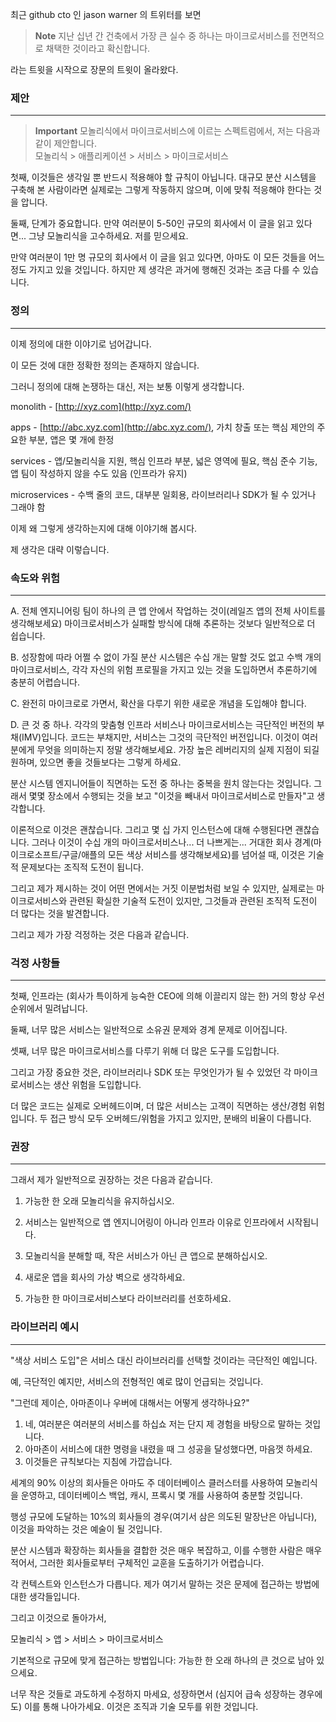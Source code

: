 
최근 github cto 인 jason warner 의 트위터를 보면 

>**Note**
>지난 십년 간 건축에서 가장 큰 실수 중 하나는 마이크로서비스를 전면적으로 채택한 것이라고 확신합니다.

라는 트윗을 시작으로 장문의 트윗이 올라왔다.

### 제안
---


>**Important**
>모놀리식에서 마이크로서비스에 이르는 스펙트럼에서, 저는 다음과 같이 제안합니다. \
>모놀리식 > 애플리케이션 > 서비스 > 마이크로서비스

첫째, 이것들은 생각일 뿐 반드시 적용해야 할 규칙이 아닙니다.
대규모 분산 시스템을 구축해 본 사람이라면 실제로는 그렇게 작동하지 않으며, 이에 맞춰 적응해야 한다는 것을 압니다.

둘째, 단계가 중요합니다. 만약 여러분이 5-50인 규모의 회사에서 이 글을 읽고 있다면... 
그냥 모놀리식을 고수하세요. 저를 믿으세요.

만약 여러분이 1만 명 규모의 회사에서 이 글을 읽고 있다면, 아마도 이 모든 것들을 어느 정도 가지고 있을 것입니다. 하지만 제 생각은 과거에 행해진 것과는 조금 다를 수 있습니다.

### 정의
---

이제 정의에 대한 이야기로 넘어갑니다. 

이 모든 것에 대한 정확한 정의는 존재하지 않습니다.

그러니 정의에 대해 논쟁하는 대신, 저는 보통 이렇게 생각합니다.

monolith - [http://xyz.com](http://xyz.com/)

apps - [http://abc.xyz.com](http://abc.xyz.com/), 가치 창출 또는 핵심 제안의 주요한 부분, 앱은 몇 개에 한정 

services - 앱/모놀리식을 지원, 핵심 인프라 부분, 넓은 영역에 필요, 핵심 준수 기능, 앱 팀이 작성하지 않을 수도 있음 (인프라가 유지)

microservices - 수백 줄의 코드, 대부분 일회용, 라이브러리나 SDK가 될 수 있거나 그래야 함

이제 왜 그렇게 생각하는지에 대해 이야기해 봅시다.

제 생각은 대략 이렇습니다.

### 속도와 위험
---

A. 전체 엔지니어링 팀이 하나의 큰 앱 안에서 작업하는 것이(레일즈 앱의 전체 사이트를 생각해보세요) 마이크로서비스가 실패할 방식에 대해 추론하는 것보다 일반적으로 더 쉽습니다.

B. 성장함에 따라 어쩔 수 없이 가질 분산 시스템은 수십 개는 말할 것도 없고 수백 개의 마이크로서비스, 각각 자신의 위험 프로필을 가지고 있는 것을 도입하면서 추론하기에 충분히 어렵습니다.

C. 완전히 마이크로로 가면서, 확산을 다루기 위한 새로운 개념을 도입해야 합니다.

D. 큰 것 중 하나. 각각의 맞춤형 인프라 서비스나 마이크로서비스는 극단적인 버전의 부채(IMV)입니다. 
코드는 부채지만, 서비스는 그것의 극단적인 버전입니다. 
이것이 여러분에게 무엇을 의미하는지 정말 생각해보세요. 
가장 높은 레버리지의 실제 지점이 되길 원하며, 있으면 좋을 것들보다는 그렇게 하세요.

분산 시스템 엔지니어들이 직면하는 도전 중 하나는 중복을 원치 않는다는 것입니다. 
그래서 몇몇 장소에서 수행되는 것을 보고 "이것을 빼내서 마이크로서비스로 만들자"고 생각합니다.

이론적으로 이것은 괜찮습니다. 그리고 몇 십 가지 인스턴스에 대해 수행된다면 괜찮습니다. 
그러나 이것이 수십 개의 마이크로서비스나... 더 나쁘게는... 거대한 회사 경계(마이크로소프트/구글/애플의 모든 색상 서비스를 생각해보세요)를 넘어설 때, 이것은 기술적 문제보다는 조직적 도전이 됩니다.

그리고 제가 제시하는 것이 어떤 면에서는 거짓 이분법처럼 보일 수 있지만, 실제로는 마이크로서비스와 관련된 확실한 기술적 도전이 있지만, 그것들과 관련된 조직적 도전이 더 많다는 것을 발견합니다.

그리고 제가 가장 걱정하는 것은 다음과 같습니다.

### 걱정 사항들
---

첫째, 인프라는 (회사가 특이하게 능숙한 CEO에 의해 이끌리지 않는 한) 거의 항상 우선 순위에서 밀려납니다.

둘째, 너무 많은 서비스는 일반적으로 소유권 문제와 경계 문제로 이어집니다.

셋째, 너무 많은 마이크로서비스를 다루기 위해 더 많은 도구를 도입합니다.

그리고 가장 중요한 것은, 라이브러리나 SDK 또는 무엇인가가 될 수 있었던 각 마이크로서비스는 생산 위험을 도입합니다.

더 많은 코드는 실제로 오버헤드이며, 더 많은 서비스는 고객이 직면하는 생산/경험 위험입니다. 두 접근 방식 모두 오버헤드/위험을 가지고 있지만, 분배의 비율이 다릅니다.

### 권장
---

그래서 제가 일반적으로 권장하는 것은 다음과 같습니다.

1. 가능한 한 오래 모놀리식을 유지하십시오.
    
2. 서비스는 일반적으로 앱 엔지니어링이 아니라 인프라 이유로 인프라에서 시작됩니다.
    
3. 모놀리식을 분해할 때, 작은 서비스가 아닌 큰 앱으로 분해하십시오.
    
4. 새로운 앱을 회사의 가상 벽으로 생각하세요.
    
5. 가능한 한 마이크로서비스보다 라이브러리를 선호하세요.

### 라이브러리 예시
---

"색상 서비스 도입"은 서비스 대신 라이브러리를 선택할 것이라는 극단적인 예입니다. 

예, 극단적인 예지만, 서비스의 전형적인 예로 많이 언급되는 것입니다.

"그런데 제이슨, 아마존이나 우버에 대해서는 어떻게 생각하나요?"

1. 네, 여러분은 여러분의 서비스를 하십쇼 저는 단지 제 경험을 바탕으로 말하는 것입니다.
2.  아마존이 서비스에 대한 명령을 내렸을 때 그 성공을 달성했다면, 마음껏 하세요.
3. 이것들은 규칙보다는 지침에 가깝습니다.

세계의 90% 이상의 회사들은 아마도 주 데이터베이스 클러스터를 사용하여 모놀리식을 운영하고, 데이터베이스 백업, 캐시, 프록시 몇 개를 사용하여 충분할 것입니다.

행성 규모에 도달하는 10%의 회사들의 경우(여기서 삼은 의도된 말장난은 아닙니다), 이것을 파악하는 것은 예술이 될 것입니다. 

분산 시스템과 확장하는 회사들을 결합한 것은 매우 복잡하고, 이를 수행한 사람은 매우 적어서, 그러한 회사들로부터 구체적인 교훈을 도출하기가 어렵습니다. 

각 컨텍스트와 인스턴스가 다릅니다. 제가 여기서 말하는 것은 문제에 접근하는 방법에 대한 생각들입니다.

그리고 이것으로 돌아가서,

모놀리식 > 앱 > 서비스 > 마이크로서비스

기본적으로 규모에 맞게 접근하는 방법입니다: 가능한 한 오래 하나의 큰 것으로 남아 있으세요. 

너무 작은 것들로 과도하게 수정하지 마세요, 성장하면서 (심지어 급속 성장하는 경우에도) 이를 통해 나아가세요. 이것은 조직과 기술 모두를 위한 것입니다.